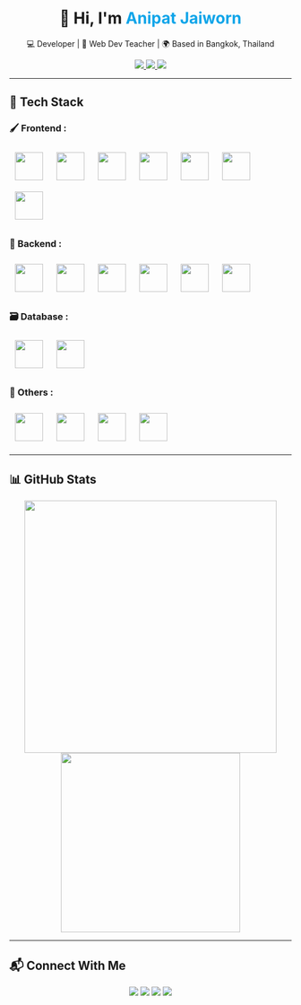 <!-- GitHub Profile README.md -->

<h1 align="center">
  👋 Hi, I'm <span style="color:#0ea5e9;">Anipat Jaiworn</span>
</h1>

<p align="center">
  💻 Developer | 📘 Web Dev Teacher | 🌍 Based in Bangkok, Thailand
</p>

<p align="center">
  <a href="mailto:Anipat5556666@gmail.com">
    <img src="https://img.shields.io/badge/Email-D14836?style=for-the-badge&logo=gmail&logoColor=white"/>
  </a>
  <a href="https://github.com/FlukAnipat">
    <img src="https://img.shields.io/badge/GitHub-181717?style=for-the-badge&logo=github&logoColor=white"/>
  </a>
  <a href="https://www.instagram.com/fluk__anipat____">
    <img src="https://img.shields.io/badge/Instagram-E4405F?style=for-the-badge&logo=instagram&logoColor=white"/>
  </a>
</p>

---

## 🚀 Tech Stack

<style>
  .tech-icon {
    margin: 10px;
    transition: transform 0.3s ease;
  }
  .tech-icon:hover {
    transform: translateY(-8px) scale(1.1);
  }
</style>

### 🖌️ Frontend :
<p align="left">
  <img class="tech-icon" src="https://cdn.jsdelivr.net/gh/devicons/devicon/icons/html5/html5-original.svg" height="50"/>
  <img class="tech-icon" src="https://cdn.jsdelivr.net/gh/devicons/devicon/icons/css3/css3-original.svg" height="50"/>
  <img class="tech-icon" src="https://cdn.jsdelivr.net/gh/devicons/devicon/icons/javascript/javascript-original.svg" height="50"/>
  <img class="tech-icon" src="https://cdn.jsdelivr.net/gh/devicons/devicon/icons/typescript/typescript-original.svg" height="50"/>
  <img class="tech-icon" src="https://cdn.jsdelivr.net/gh/devicons/devicon/icons/bootstrap/bootstrap-original.svg" height="50"/>
  <img class="tech-icon" src="https://cdn.jsdelivr.net/gh/devicons/devicon/icons/react/react-original.svg" height="50"/>
  <img class="tech-icon" src="https://cdn.jsdelivr.net/gh/devicons/devicon/icons/nextjs/nextjs-original.svg" height="50"/>
</p>

### 🧠 Backend :
<p align="left">
  <img class="tech-icon" src="https://cdn.jsdelivr.net/gh/devicons/devicon/icons/nodejs/nodejs-original.svg" height="50"/>
  <img class="tech-icon" src="https://cdn.jsdelivr.net/gh/devicons/devicon/icons/dot-net/dot-net-original.svg" height="50"/>
  <img class="tech-icon" src="https://cdn.jsdelivr.net/gh/devicons/devicon/icons/csharp/csharp-original.svg" height="50"/>
  <img class="tech-icon" src="https://cdn.jsdelivr.net/gh/devicons/devicon/icons/java/java-original.svg" height="50"/>
  <img class="tech-icon" src="https://cdn.jsdelivr.net/gh/devicons/devicon/icons/python/python-original.svg" height="50"/>
  <img class="tech-icon" src="https://cdn.jsdelivr.net/gh/devicons/devicon/icons/spring/spring-original.svg" height="50"/>
</p>

### 🗃️ Database :
<p align="left">
  <img class="tech-icon" src="https://cdn.jsdelivr.net/gh/devicons/devicon/icons/mysql/mysql-original.svg" height="50"/>
  <img class="tech-icon" src="https://cdn.jsdelivr.net/gh/devicons/devicon/icons/sqlite/sqlite-original.svg" height="50"/>
</p>

### 🧩 Others :
<p align="left">
  <img class="tech-icon" src="https://cdn.jsdelivr.net/gh/devicons/devicon/icons/c/c-original.svg" height="50"/>
  <img class="tech-icon" src="https://cdn.jsdelivr.net/gh/devicons/devicon/icons/github/github-original.svg" height="50"/>
  <img class="tech-icon" src="https://cdn.jsdelivr.net/gh/devicons/devicon/icons/git/git-original.svg" height="50"/>
  <img class="tech-icon" src="https://cdn.jsdelivr.net/gh/devicons/devicon/icons/vscode/vscode-original.svg" height="50"/>
</p>

---

## 📊 GitHub Stats

<p align="center">
  <img src="https://github-readme-stats.vercel.app/api?username=FlukAnipat&show_icons=true&theme=radical&border_radius=10" width="450"/>
  <img src="https://github-readme-stats.vercel.app/api/top-langs/?username=FlukAnipat&layout=compact&theme=tokyonight&border_radius=10" width="320"/>
</p>

---

## 📬 Connect With Me

<p align="center">
  <a href="https://facebook.com/Fluk.Anipat5556666"><img src="https://img.shields.io/badge/Facebook-1877F2?style=for-the-badge&logo=facebook&logoColor=white"/></a>
  <a href="https://www.instagram.com/fluk__anipat__"><img src="https://img.shields.io/badge/Instagram-E4405F?style=for-the-badge&logo=instagram&logoColor=white"/></a>
  <a href="https://discord.com/users/fluk_donovan"><img src="https://img.shields.io/badge/Discord-5865F2?style=for-the-badge&logo=discord&logoColor=white"/></a>
  <a href="https://gitlab.com/FlukAnipat"><img src="https://img.shields.io/badge/GitLab-FCA121?style=for-the-badge&logo=gitlab&logoColor=white"/></a>
</p>
